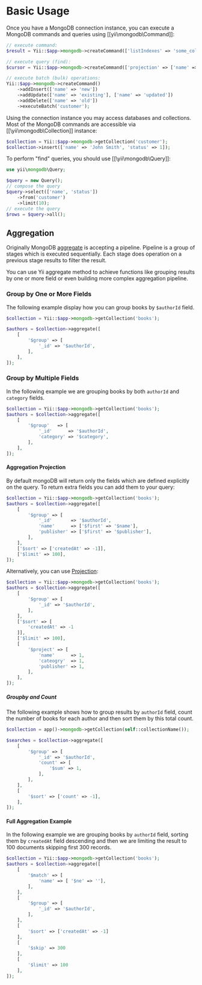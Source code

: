 Basic Usage
===========

Once you have a MongoDB connection instance, you can execute a MongoDB commands and queries
using [[yii\mongodb\Command]]:

```php
// execute command:
$result = Yii::$app->mongodb->createCommand(['listIndexes' => 'some_collection'])->execute();

// execute query (find):
$cursor = Yii::$app->mongodb->createCommand(['projection' => ['name' => true]])->query('some_collection');

// execute batch (bulk) operations:
Yii::$app->mongodb->createCommand()
    ->addInsert(['name' => 'new'])
    ->addUpdate(['name' => 'existing'], ['name' => 'updated'])
    ->addDelete(['name' => 'old'])
    ->executeBatch('customer');
```

Using the connection instance you may access databases and collections.
Most of the MongoDB commands are accessible via [[\yii\mongodb\Collection]] instance:

```php
$collection = Yii::$app->mongodb->getCollection('customer');
$collection->insert(['name' => 'John Smith', 'status' => 1]);
```

To perform "find" queries, you should use [[\yii\mongodb\Query]]:

```php
use yii\mongodb\Query;

$query = new Query();
// compose the query
$query->select(['name', 'status'])
    ->from('customer')
    ->limit(10);
// execute the query
$rows = $query->all();
```
## Aggregation

Originally MongoDB [aggregate](https://docs.mongodb.com/manual/aggregation/) is accepting a pipeline. Pipeline is a group of
stages which is executed sequentially. Each stage does operation on a previous stage results to filter the result.

You can use Yii aggregate method to achieve functions like grouping results by one or more field 
or even building more complex aggregation pipeline.
  
### Group by One or More Fields

The following example display how you can group books by `$authorId` field.

```php
$collection = Yii::$app->mongodb->getCollection('books');

$authors = $collection->aggregate([
    [
        '$group' => [
            '_id' => '$authorId',
        ],
    ],
]);        
```

### Group by Multiple Fields

In the following example we are grouping books by both `authorId` and `category` fields.

```php
$collection = Yii::$app->mongodb->getCollection('books');
$authors = $collection->aggregate([
    [
        '$group'   => [
            '_id'      => '$authorId',
            'category' => '$category',
        ],
    ],
]);        
```
#### Aggregation Projection

By default mongoDB will return only the fields which are defined explicitly on the query.
To return extra fields you can add them to your query:


```php
$collection = Yii::$app->mongodb->getCollection('books');
$authors = $collection->aggregate([
    [
        '$group' => [
            '_id'       => '$authorId',
            'name'      => ['$first' => '$name'],
            'publisher' => ['$first' => '$publisher'],
        ],
    ],
    ['$sort' => ['createdAt' => -1]],
    ['$limit' => 100],
]);        
```

Alternatively, you can use [Projection](https://docs.mongodb.com/manual/reference/operator/aggregation/project/):

```php
$collection = Yii::$app->mongodb->getCollection('books');
$authors = $collection->aggregate([
    [
        '$group' => [
            '_id' => '$authorId',
        ],
    ],
    ['$sort' => [
        'createdAt' => -1
    ]],
    ['$limit' => 100],
    [
        '$project' => [
            'name'      => 1,
            'cateogry'  => 1,
            'publisher' => 1,
        ],
    ],
]);
```

##### Groupby and Count

The following example shows how to group results by `authorId` field, count the number
of books for each author and then sort them by this total count.

```php
$collection = app()->mongodb->getCollection(self::collectionName());

$searches = $collection->aggregate([
    [
        '$group' => [
            '_id' => '$authorId',
            'count' => [
                '$sum' => 1,
            ],
        ],
    ],
    [
        '$sort' => ['count' => -1],
    ],
]);
```

#### Full Aggregation Example

In the following example we are grouping books by `authorId` field, sorting them by `createdAt` field descending
and then we are limiting the result to 100 documents skipping first 300 records.

```php
$collection = Yii::$app->mongodb->getCollection('books');
$authors = $collection->aggregate([
    [
        '$match' => [
            'name' => [ '$ne' => ''],
        ],
    ],
    [
        '$group' => [
            '_id' => '$authorId',
        ],
    ],
    [
        '$sort' => ['createdAt' => -1]
    ],
    [
        '$skip' => 300
    ],
    [
        '$limit' => 100
    ],
]);   
```
